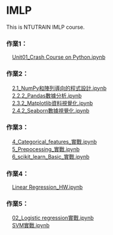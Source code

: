 # IMLP

This is NTUTRAIN IMLP course.

### 作業1： ###
&nbsp;&nbsp;&nbsp;&nbsp;[Unit01_Crash Course on Python.ipynb](https://github.com/robert820/IMLP/blob/main/hw1/Unit01_Crash%20Course%20on%20Python.ipynb)


### 作業2： ###
&nbsp;&nbsp;&nbsp;&nbsp;[2.1_NumPy和陣列導向的程式設計.ipynb](https://github.com/robert820/IMLP/blob/main/Unit02/2.1_NumPy%E5%92%8C%E9%99%A3%E5%88%97%E5%B0%8E%E5%90%91%E7%9A%84%E7%A8%8B%E5%BC%8F%E8%A8%AD%E8%A8%88.ipynb)<br>
&nbsp;&nbsp;&nbsp;&nbsp;[2.2.2_Pandas數據分析.ipynb](https://github.com/robert820/IMLP/blob/main/Unit02/2.2.2_Pandas%E6%95%B8%E6%93%9A%E5%88%86%E6%9E%90.ipynb)<br>
&nbsp;&nbsp;&nbsp;&nbsp;[2.3.2_Matplotlib資料視覺化.ipynb](https://github.com/robert820/IMLP/blob/main/Unit02/2.3.2_Matplotlib%E8%B3%87%E6%96%99%E8%A6%96%E8%A6%BA%E5%8C%96.ipynb)<br>
&nbsp;&nbsp;&nbsp;&nbsp;[2.4.2_Seaborn數據視覺化.ipynb](https://github.com/robert820/IMLP/blob/main/Unit02/2.4.2_Seaborn%E6%95%B8%E6%93%9A%E8%A6%96%E8%A6%BA%E5%8C%96.ipynb)


### 作業3： ###
&nbsp;&nbsp;&nbsp;&nbsp;[4_Categorical_features_實戰.ipynb](https://github.com/robert820/IMLP/blob/main/Unit03/4_Categorical_features_%E5%AF%A6%E6%88%B0.ipynb)<br>
&nbsp;&nbsp;&nbsp;&nbsp;[5_Prepocessing_實戰.ipynb](https://github.com/robert820/IMLP/blob/main/Unit03/5_Prepocessing_%E5%AF%A6%E6%88%B0.ipynb)<br>
&nbsp;&nbsp;&nbsp;&nbsp;[6_scikit_learn_Basic_實戰.ipynb](https://github.com/robert820/IMLP/blob/main/Unit03/6_scikit_learn_Basic_%E5%AF%A6%E6%88%B0.ipynb)

### 作業4： ###
&nbsp;&nbsp;&nbsp;&nbsp;[Linear Regression_HW.ipynb](https://github.com/robert820/IMLP/blob/main/Unit04/Linear%20Regression_HW.ipynb)<br>

### 作業5： ###
&nbsp;&nbsp;&nbsp;&nbsp;[02_Logistic regression實戰.ipynb](https://github.com/robert820/IMLP/blob/main/Unit05/02_Logistic%20regression%E5%AF%A6%E6%88%B0.ipynb)<br>
&nbsp;&nbsp;&nbsp;&nbsp;[SVM實戰.ipynb](https://github.com/robert820/IMLP/blob/main/Unit05_2/SVM%E5%AF%A6%E6%88%B0.ipynb)<br>
